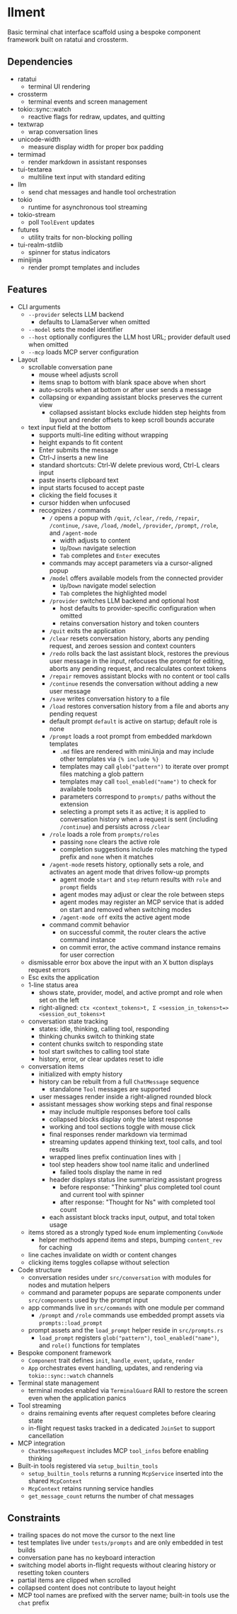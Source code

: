 # llment
Basic terminal chat interface scaffold using a bespoke component framework built on ratatui and crossterm.

## Dependencies
- ratatui
  - terminal UI rendering
- crossterm
  - terminal events and screen management
- tokio::sync::watch
  - reactive flags for redraw, updates, and quitting
- textwrap
  - wrap conversation lines
- unicode-width
  - measure display width for proper box padding
- termimad
  - render markdown in assistant responses
- tui-textarea
  - multiline text input with standard editing
- llm
  - send chat messages and handle tool orchestration
- tokio
  - runtime for asynchronous tool streaming
- tokio-stream
  - poll `ToolEvent` updates
- futures
  - utility traits for non-blocking polling
- tui-realm-stdlib
  - spinner for status indicators
- minijinja
  - render prompt templates and includes

## Features
- CLI arguments
  - `--provider` selects LLM backend
    - defaults to LlamaServer when omitted
  - `--model` sets the model identifier
  - `--host` optionally configures the LLM host URL; provider default used when omitted
  - `--mcp` loads MCP server configuration
- Layout
  - scrollable conversation pane
    - mouse wheel adjusts scroll
    - items snap to bottom with blank space above when short
    - auto-scrolls when at bottom or after user sends a message
    - collapsing or expanding assistant blocks preserves the current view
      - collapsed assistant blocks exclude hidden step heights from layout and render offsets to keep scroll bounds accurate
  - text input field at the bottom
    - supports multi-line editing without wrapping
    - height expands to fit content
    - Enter submits the message
    - Ctrl-J inserts a new line
    - standard shortcuts: Ctrl-W delete previous word, Ctrl-L clears input
    - paste inserts clipboard text
    - input starts focused to accept paste
    - clicking the field focuses it
    - cursor hidden when unfocused
    - recognizes `/` commands
      - `/` opens a popup with `/quit`, `/clear`, `/redo`, `/repair`, `/continue`, `/save`, `/load`, `/model`, `/provider`, `/prompt`, `/role`, and `/agent-mode`
        - width adjusts to content
        - `Up`/`Down` navigate selection
        - `Tab` completes and `Enter` executes
      - commands may accept parameters via a cursor-aligned popup
      - `/model` offers available models from the connected provider
        - `Up`/`Down` navigate model selection
        - `Tab` completes the highlighted model
      - `/provider` switches LLM backend and optional host
        - host defaults to provider-specific configuration when omitted
        - retains conversation history and token counters
      - `/quit` exits the application
      - `/clear` resets conversation history, aborts any pending request, and zeroes session and context counters
      - `/redo` rolls back the last assistant block, restores the previous user message in the input, refocuses the prompt for editing, aborts any pending request, and recalculates context tokens
      - `/repair` removes assistant blocks with no content or tool calls
      - `/continue` resends the conversation without adding a new user message
      - `/save` writes conversation history to a file
      - `/load` restores conversation history from a file and aborts any pending request
      - default prompt `default` is active on startup; default role is none
      - `/prompt` loads a root prompt from embedded markdown templates
        - `.md` files are rendered with miniJinja and may include other templates via `{% include %}`
        - templates may call `glob("pattern")` to iterate over prompt files matching a glob pattern
        - templates may call `tool_enabled("name")` to check for available tools
        - parameters correspond to `prompts/` paths without the extension
        - selecting a prompt sets it as active; it is applied to conversation history when a request is sent (including `/continue`) and persists across `/clear`
      - `/role` loads a role from `prompts/roles`
        - passing `none` clears the active role
        - completion suggestions include roles matching the typed prefix and `none` when it matches
      - `/agent-mode` resets history, optionally sets a role, and activates an agent mode that drives follow-up prompts
        - agent mode `start` and `step` return results with `role` and `prompt` fields
        - agent modes may adjust or clear the role between steps
        - agent modes may register an MCP service that is added on start and removed when switching modes
        - `/agent-mode off` exits the active agent mode
      - command commit behavior
        - on successful commit, the router clears the active command instance
        - on commit error, the active command instance remains for user correction
  - dismissable error box above the input with an X button displays request errors
  - Esc exits the application
  - 1-line status area
    - shows state, provider, model, and active prompt and role when set on the left
    - right-aligned: `ctx <context_tokens>t, Σ <session_in_tokens>t=> <session_out_tokens>t`
  - conversation state tracking
    - states: idle, thinking, calling tool, responding
    - thinking chunks switch to thinking state
    - content chunks switch to responding state
    - tool start switches to calling tool state
    - history, error, or clear updates reset to idle
  - conversation items
    - initialized with empty history
    - history can be rebuilt from a full `ChatMessage` sequence
      - standalone `Tool` messages are supported
    - user messages render inside a right-aligned rounded block
    - assistant messages show working steps and final response
      - may include multiple responses before tool calls
      - collapsed blocks display only the latest response
      - working and tool sections toggle with mouse click
      - final responses render markdown via termimad
      - streaming updates append thinking text, tool calls, and tool results
      - wrapped lines prefix continuation lines with `│`
      - tool step headers show tool name italic and underlined
        - failed tools display the name in red
      - header displays status line summarizing assistant progress
        - before response: "Thinking" plus completed tool count and current tool with spinner
        - after response: "Thought for Ns" with completed tool count
      - each assistant block tracks input, output, and total token usage
  - items stored as a strongly typed `Node` enum implementing `ConvNode`
    - helper methods append items and steps, bumping `content_rev` for caching
  - line caches invalidate on width or content changes
  - clicking items toggles collapse without selection
- Code structure
  - conversation resides under `src/conversation` with modules for nodes and mutation helpers
  - command and parameter popups are separate components under `src/components` used by the prompt input
  - app commands live in `src/commands` with one module per command
    - `/prompt` and `/role` commands use embedded prompt assets via `prompts::load_prompt`
  - prompt assets and the `load_prompt` helper reside in `src/prompts.rs`
    - `load_prompt` registers `glob("pattern")`, `tool_enabled("name")`, and `role()` functions for templates
- Bespoke component framework
  - `Component` trait defines `init`, `handle_event`, `update`, `render`
  - `App` orchestrates event handling, updates, and rendering via `tokio::sync::watch` channels
- Terminal state management
  - terminal modes enabled via `TerminalGuard` RAII to restore the screen even when the application panics
- Tool streaming
  - drains remaining events after request completes before clearing state
  - in-flight request tasks tracked in a dedicated `JoinSet` to support cancellation
- MCP integration
  - `ChatMessageRequest` includes MCP `tool_infos` before enabling thinking
- Built-in tools registered via `setup_builtin_tools`
  - `setup_builtin_tools` returns a running `McpService` inserted into the shared `McpContext`
  - `McpContext` retains running service handles
  - `get_message_count` returns the number of chat messages

## Constraints
- trailing spaces do not move the cursor to the next line
- test templates live under `tests/prompts` and are only embedded in test builds
- conversation pane has no keyboard interaction
- switching model aborts in-flight requests without clearing history or resetting token counters
- partial items are clipped when scrolled
- collapsed content does not contribute to layout height
- MCP tool names are prefixed with the server name; built-in tools use the `chat` prefix
